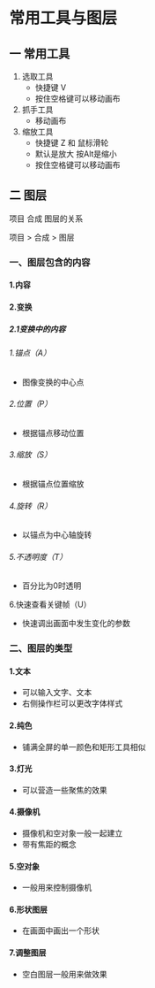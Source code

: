 # 常用工具与图层

## 一 常用工具

1. 选取工具
   + 快捷键 V
   + 按住空格键可以移动画布
2. 抓手工具
   + 移动画布
3. 缩放工具
   + 快捷键 Z 和 鼠标滑轮
   + 默认是放大 按Alt是缩小
   + 按住空格键可以移动画布

## 二 图层

项目 合成 图层的关系

项目 > 合成 > 图层

### 一、图层包含的内容

#### 1.内容

#### 2.变换

##### 2.1变换中的内容

###### 1.锚点（A）

+ 图像变换的中心点

###### 2.位置（P）

+ 根据锚点移动位置

###### 3.缩放（S）

+ 根据锚点位置缩放

###### 4.旋转（R）

+ 以锚点为中心轴旋转

###### 5.不透明度（T）

+ 百分比为0时透明

6.快速查看关键帧（U）

+ 快速调出画面中发生变化的参数

### 二、图层的类型

#### 1.文本

+ 可以输入文字、文本
+ 右侧操作栏可以更改字体样式

#### 2.纯色

+ 铺满全屏的单一颜色和矩形工具相似

#### 3.灯光

+ 可以营造一些聚焦的效果

#### 4.摄像机

+ 摄像机和空对象一般一起建立
+ 带有焦距的概念

#### 5.空对象

+ 一般用来控制摄像机

#### 6.形状图层

+ 在画面中画出一个形状

#### 7.调整图层

+ 空白图层一般用来做效果
